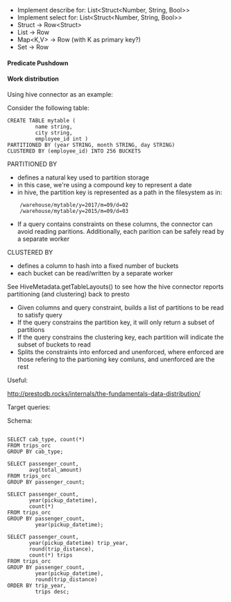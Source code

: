 - Implement describe for: List<Struct<Number, String, Bool>>
- Implement select for: List<Struct<Number, String, Bool>>
- Struct<T> -> Row<Struct<T>>
- List<T> -> Row<T>
- Map<K,V> -> Row<V> (with K as primary key?)
- Set<T> -> Row<T>


#### Predicate Pushdown


#### Work distribution 

Using hive connector as an example:

Consider the following table:

```
CREATE TABLE mytable ( 
         name string,
         city string,
         employee_id int ) 
PARTITIONED BY (year STRING, month STRING, day STRING) 
CLUSTERED BY (employee_id) INTO 256 BUCKETS
```

PARTITIONED BY 
  - defines a natural key used to partition storage
  - in this case, we're using a compound key to represent a date
  - in hive, the partition key is represented as a path in the filesystem as in:
  
```    
    /warehouse/mytable/y=2017/m=09/d=02
    /warehouse/mytable/y=2015/m=09/d=03
```
  - If a query contains constraints on these columns, the connector 
    can avoid reading paritions. Additionally, each parition can 
    be safely read by a separate worker
    
CLUSTERED BY
  - defines a column to hash into a fixed number of buckets
  - each bucket can be read/written by a separate worker

See HiveMetadata.getTableLayouts() to see how the hive connector reports partitioning
(and clustering) back to presto

- Given columns and query constraint, builds a list of partitions to be read 
  to satisfy query
- If the query constrains the partition key, it will only return a subset of 
  partitions
- If the query constrains the clustering key, each partition will indicate the 
  subset of buckets to read
- Splits the constraints into enforced and unenforced, where enforced are those
  refering to the partioning key comluns, and unenforced are the rest

Useful:

http://prestodb.rocks/internals/the-fundamentals-data-distribution/

Target queries: 


Schema:
```angular2html

``` 

```
SELECT cab_type, count(*)
FROM trips_orc
GROUP BY cab_type;
```

```
SELECT passenger_count,
       avg(total_amount)
FROM trips_orc
GROUP BY passenger_count;
```

```
SELECT passenger_count,
       year(pickup_datetime),
       count(*)
FROM trips_orc
GROUP BY passenger_count,
         year(pickup_datetime);
```

```
SELECT passenger_count,
       year(pickup_datetime) trip_year,
       round(trip_distance),
       count(*) trips
FROM trips_orc
GROUP BY passenger_count,
         year(pickup_datetime),
         round(trip_distance)
ORDER BY trip_year,
         trips desc;
```

```
```

```
```
